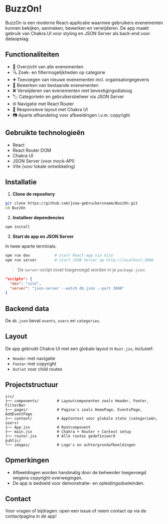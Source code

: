 
#  BuzzOn! 

BuzzOn is een moderne React-applicatie waarmee gebruikers evenementen kunnen bekijken, aanmaken, bewerken en verwijderen. De app maakt gebruik van Chakra UI voor styling en JSON Server als back-end voor dataopslag.

## Functionaliteiten

- 📅 Overzicht van alle evenementen
- 🔍 Zoek- en filtermogelijkheden op categorie
- ➕ Toevoegen van nieuwe evenementen incl. organisatorgegevens
- 📝 Bewerken van bestaande evenementen
- ❌ Verwijderen van evenementen met bevestigingsdialoog
- 🏷️ Categorieën en gebruikersbeheer via JSON Server
- 🌐 Navigatie met React Router
- 💅 Responsieve layout met Chakra UI
- 📷 Aparte afhandeling voor afbeeldingen i.v.m. copyright

## Gebruikte technologieën

- React
- React Router DOM
- Chakra UI
- JSON Server (voor mock-API)
- Vite (voor lokale ontwikkeling)

## Installatie

1. **Clone de repository**

```bash
git clone https://github.com/jouw-gebruikersnaam/BuzzOn.git
cd BuzzOn
```

2. **Installeer dependencies**

```bash
npm install
```

3. **Start de app en JSON Server**

In twee aparte terminals:

```bash
npm run dev           # start React-app via Vite
npm run server        # start JSON Server op http://localhost:3000
```

> De `server`-script moet toegevoegd worden in je `package.json`:
```json
"scripts": {
  "dev": "vite",
  "server": "json-server --watch db.json --port 3000"
}
```
## Backend data

De `db.json` bevat `events`, `users` en `categories`.

## Layout

De app gebruikt Chakra UI met een globale layout in `Root.jsx`, inclusief:

- `Header` met navigatie
- `Footer` met copyright
- `Outlet` voor child routes


## Projectstructuur

```
src/
├── components/        # Layoutcomponenten zoals Header, Footer, FilterBar
├── pages/             # Pagina's zoals HomePage, EventsPage, AddEventPage
├── context/           # AppContext voor globale state (categorieën, users)
├── App.jsx            # Rootcomponent
├── main.jsx           # Chakra + Router + Context setup
├── router.jsx         # Alle routes gedefinieerd
public/
└── images/            # Logo's en achtergrondafbeeldingen
```

## Opmerkingen

- Afbeeldingen worden handmatig door de beheerder toegevoegd wegens copyright-overwegingen.
- De app is bedoeld voor demonstratie- en opleidingsdoeleinden.

## Contact

Voor vragen of bijdragen: open een issue of neem contact op via de contactpagina in de app!
